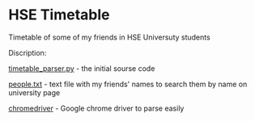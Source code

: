 # HSE Timetable
Timetable of some of my friends in HSE Universuty students


Discription:

[timetable_parser.py](timetable_parser.py) - the initial sourse code

[people.txt](people.txt) - text file with my friends' names to search them by name on university page

[chromedriver](chromedriver) - Google chrome driver to parse easily

